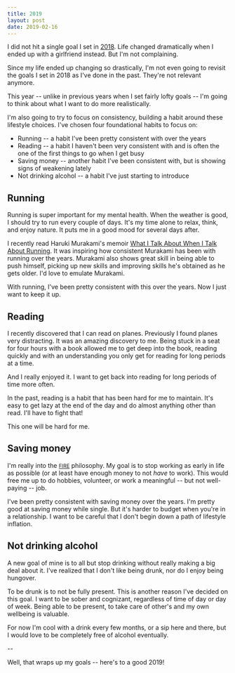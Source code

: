 ```yaml
---
title: 2019
layout: post
date: 2019-02-16
---
```


I did not hit a single goal I set in [2018](/2018/01/18/2018/). Life changed dramatically when I ended up with a girlfriend instead. But I'm not complaining.

Since my life ended up changing so drastically, I'm not even going to revisit the goals I set in 2018 as I've done in the past. They're not relevant anymore.

This year -- unlike in previous years when I set fairly lofty goals -- I'm going to think about what I want to do more realistically.

I'm also going to try to focus on consistency, building a habit around these lifestyle choices. I've chosen four foundational habits to focus on:

- Running -- a habit I've been pretty consistent with over the years
- Reading -- a habit I haven't been very consistent with and is often the one of the first things to go when I get busy
- Saving money -- another habit I've been consistent with, but is showing signs of weakening lately
- Not drinking alcohol -- a habit I've just starting to introduce

## Running

Running is super important for my mental health. When the weather is good, I should try to run every couple of days. It's my time alone to relax, think, and enjoy nature. It puts me in a good mood for several days after.

I recently read Haruki Murakami's memoir [What I Talk About When I Talk About Running](https://www.goodreads.com/book/show/2195464.What_I_Talk_About_When_I_Talk_About_Running?from_search=true). It was inspiring how consistent Murakami has been with running over the years. Murakami also shows great skill in being able to push himself, picking up new skills and improving skills he's obtained as he gets older. I'd love to emulate Murakami.

With running, I've been pretty consistent with this over the years. Now I just want to keep it up.

## Reading

I recently discovered that I can read on planes. Previously I found planes very distracting. It was an amazing discovery to me. Being stuck in a seat for four hours with a book allowed me to get deep into the book, reading quickly and with an understanding you only get for reading for long periods at a time.

And I really enjoyed it. I want to get back into reading for long periods of time more often.

In the past, reading is a habit that has been hard for me to maintain. It's easy to get lazy at the end of the day and do almost anything other than read. I'll have to fight that!

This one will be hard for me.

## Saving money

I'm really into the <a href='https://www.reddit.com/r/financialindependence/'><small>FIRE</small></a> philosophy. My goal is to stop working as early in life as possible (or at least have enough money to not _have_ to work). This would free me up to do hobbies, volunteer, or work a meaningful -- but not well-paying -- job.

I've been pretty consistent with saving money over the years. I'm pretty good at saving money while single. But it's harder to budget when you're in a relationship. I want to be careful that I don't begin down a path of lifestyle inflation.

## Not drinking alcohol

A new goal of mine is to all but stop drinking without really making a big deal about it. I've realized that I don't like being drunk, nor do I enjoy being hungover.

To be drunk is to not be fully present. This is another reason I've decided on this goal. I want to be sober and cognizant, regardless of time of day or day of week. Being able to be present, to take care of other's and my own wellbeing is valuable.

For now I'm cool with a drink every few months, or a sip here and there, but I would love to be completely free of alcohol eventually.

--

Well, that wraps up my goals -- here's to a good 2019!
